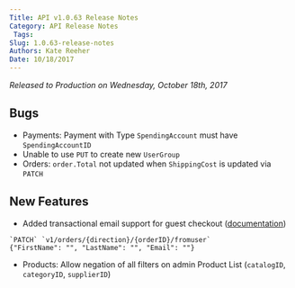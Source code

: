 ```yaml
---
Title: API v1.0.63 Release Notes
Category: API Release Notes
 Tags: 
Slug: 1.0.63-release-notes
Authors: Kate Reeher
Date: 10/18/2017
---
```


_Released to Production on Wednesday, October 18th, 2017_

## Bugs
- Payments: Payment with Type `SpendingAccount` must have `SpendingAccountID`
- Unable to use `PUT` to create new `UserGroup`
- Orders: `order.Total` not updated when `ShippingCost` is updated via `PATCH`

## New Features
- Added transactional email support for guest checkout ([documentation](http://qa-documentation.ordercloud.io/api-reference#Orders_PatchFromUser))

```
`PATCH` `v1/orders/{direction}/{orderID}/fromuser`
{"FirstName": "", "LastName": "", "Email": ""}
```
- Products: Allow negation of all filters on admin Product List (`catalogID`, `categoryID`, `supplierID`)
